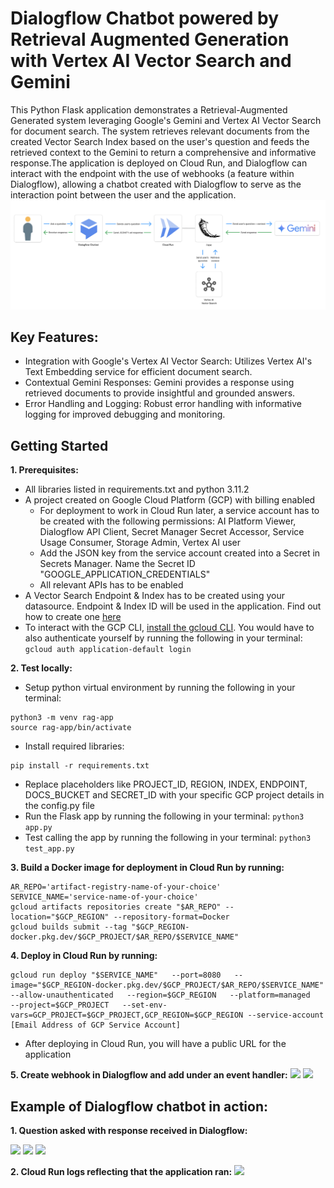 # Dialogflow Chatbot powered by Retrieval Augmented Generation with Vertex AI Vector Search and Gemini

This Python Flask application demonstrates a Retrieval-Augmented Generated system leveraging Google's Gemini and Vertex AI Vector Search for document search. The system retrieves relevant documents from the created Vector Search Index based on the user's question and feeds the retrieved context to the Gemini to return a comprehensive and informative response.The application is deployed on Cloud Run, and Dialogflow can interact with the endpoint with the use of webhooks (a feature within Dialogflow), allowing a chatbot created with Dialogflow to serve as the interaction point between the user and the application.
<img src=https://github.com/dannyang30/gemini-dialogflow-app/blob/main/img/architecture.png>


## Key Features:

* Integration with Google's Vertex AI Vector Search: Utilizes Vertex AI's Text Embedding service for efficient document search.
* Contextual Gemini Responses: Gemini provides a response using retrieved documents to provide insightful and grounded answers.
* Error Handling and Logging: Robust error handling with informative logging for improved debugging and monitoring.



## Getting Started

<b>1. Prerequisites:</b>
- All libraries listed in requirements.txt and python 3.11.2
- A project created on Google Cloud Platform (GCP) with billing enabled
    - For deployment to work in Cloud Run later, a service account has to be created with the following permissions: AI Platform Viewer, Dialogflow API Client, Secret Manager Secret Accessor, Service Usage Consumer, Storage Admin, Vertex AI user
    - Add the JSON key from the service account created into a Secret in Secrets Manager. Name the Secret ID "GOOGLE_APPLICATION_CREDENTIALS"
    - All relevant APIs has to be enabled
- A Vector Search Endpoint & Index has to be created using your datasource. Endpoint & Index ID will be used in the application. Find out how to create one [here](https://cloud.google.com/vertex-ai/docs/vector-search/quickstart)
- To interact with the GCP CLI, [install the gcloud CLI](https://cloud.google.com/sdk/docs/install?authuser=0). You would have to also authenticate yourself by running the following in your terminal: 
```gcloud auth application-default login```


<b>2. Test locally:</b>
- Setup python virtual environment by running the following in your terminal: 
```
python3 -m venv rag-app
source rag-app/bin/activate
```
- Install required libraries: 
```
pip install -r requirements.txt
```
- Replace placeholders like PROJECT_ID, REGION, INDEX, ENDPOINT, DOCS_BUCKET and SECRET_ID with your specific GCP project details in the config.py file
- Run the Flask app by running the following in your terminal: ```python3 app.py```
- Test calling the app by running the following in your terminal: ```python3 test_app.py```


<b>3. Build a Docker image for deployment in Cloud Run by running:</b>
```
AR_REPO='artifact-registry-name-of-your-choice'
SERVICE_NAME='service-name-of-your-choice' 
gcloud artifacts repositories create "$AR_REPO" --location="$GCP_REGION" --repository-format=Docker
gcloud builds submit --tag "$GCP_REGION-docker.pkg.dev/$GCP_PROJECT/$AR_REPO/$SERVICE_NAME"
```


<b>4. Deploy in Cloud Run by running:</b>
``` 
gcloud run deploy "$SERVICE_NAME"   --port=8080   --image="$GCP_REGION-docker.pkg.dev/$GCP_PROJECT/$AR_REPO/$SERVICE_NAME"   --allow-unauthenticated   --region=$GCP_REGION   --platform=managed    --project=$GCP_PROJECT   --set-env-vars=GCP_PROJECT=$GCP_PROJECT,GCP_REGION=$GCP_REGION --service-account [Email Address of GCP Service Account]
```
- After deploying in Cloud Run, you will have a public URL for the application 


<b>5. Create webhook in Dialogflow and add under an event handler:</b>
<img src=https://github.com/dannyang30/gemini-dialogflow-app/blob/main/img/create_webhook.png>
<img src=https://github.com/dannyang30/gemini-dialogflow-app/blob/main/img/event_handler_webhook.png>


## Example of Dialogflow chatbot in action:

<b>1. Question asked with response received in Dialogflow:</b>

<img src=https://github.com/dannyang30/gemini-dialogflow-app/blob/main/img/example_1of3.png>
<img src=https://github.com/dannyang30/gemini-dialogflow-app/blob/main/img/example_2of3.png>
<img src=https://github.com/dannyang30/gemini-dialogflow-app/blob/main/img/example_3of3.png>


<b>2. Cloud Run logs reflecting that the application ran:</b>
<img src=https://github.com/dannyang30/gemini-dialogflow-app/blob/main/img/cloud_run_logs.png>

